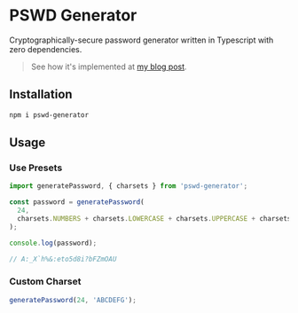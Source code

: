 # PSWD Generator

Cryptographically-secure password generator written in Typescript with zero dependencies.

> See how it's implemented at [my blog post](https://nocache.org/p/build-a-cryptographically-secure-password-generator-in-node-js-with-typescript).

## Installation

```sh
npm i pswd-generator
```

## Usage

### Use Presets

```ts
import generatePassword, { charsets } from 'pswd-generator';

const password = generatePassword(
  24,
  charsets.NUMBERS + charsets.LOWERCASE + charsets.UPPERCASE + charsets.SYMBOLS,
);

console.log(password);

// A:_X`h%&:eto5d8i?bFZmOAU
```

### Custom Charset

```ts
generatePassword(24, 'ABCDEFG');
```

